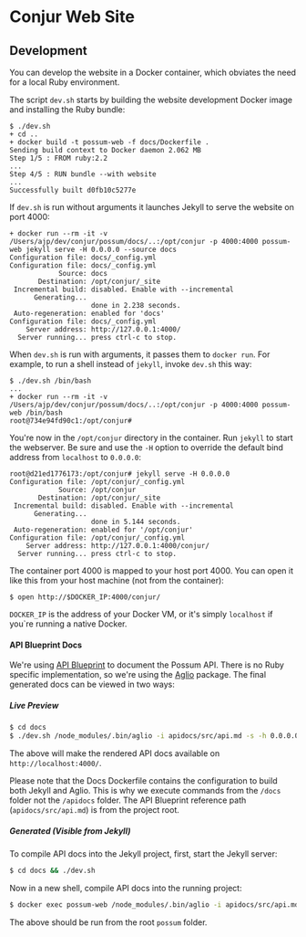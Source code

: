 # Conjur Web Site

## Development

You can develop the website in a Docker container, which obviates the need for a local Ruby environment.

The script `dev.sh` starts by building the website development Docker image and installing the Ruby bundle:

```sh-session
$ ./dev.sh
+ cd ..
+ docker build -t possum-web -f docs/Dockerfile .
Sending build context to Docker daemon 2.062 MB
Step 1/5 : FROM ruby:2.2
...
Step 4/5 : RUN bundle --with website
...
Successfully built d0fb10c5277e
```

If `dev.sh` is run without arguments it launches Jekyll to serve the website on port 4000:

```sh-session
+ docker run --rm -it -v /Users/ajp/dev/conjur/possum/docs/..:/opt/conjur -p 4000:4000 possum-web jekyll serve -H 0.0.0.0 --source docs
Configuration file: docs/_config.yml
Configuration file: docs/_config.yml
            Source: docs
       Destination: /opt/conjur/_site
 Incremental build: disabled. Enable with --incremental
      Generating...
                    done in 2.238 seconds.
 Auto-regeneration: enabled for 'docs'
Configuration file: docs/_config.yml
    Server address: http://127.0.0.1:4000/
  Server running... press ctrl-c to stop.
```

When `dev.sh` is run with arguments, it passes them to `docker run`. For example, to run a shell instead of `jekyll`, invoke `dev.sh` this way:

```
$ ./dev.sh /bin/bash
...
+ docker run --rm -it -v /Users/ajp/dev/conjur/possum/docs/..:/opt/conjur -p 4000:4000 possum-web /bin/bash
root@734e94fd90c1:/opt/conjur#
```

You're now in the `/opt/conjur` directory in the container. Run `jekyll` to start the webserver. Be sure and use the `-H` option to override the default bind address from `localhost` to `0.0.0.0`:

```sh-session
root@d21ed1776173:/opt/conjur# jekyll serve -H 0.0.0.0
Configuration file: /opt/conjur/_config.yml
            Source: /opt/conjur
       Destination: /opt/conjur/_site
 Incremental build: disabled. Enable with --incremental
      Generating...
                    done in 5.144 seconds.
 Auto-regeneration: enabled for '/opt/conjur'
Configuration file: /opt/conjur/_config.yml
    Server address: http://127.0.0.1:4000/conjur/
  Server running... press ctrl-c to stop.
```

The container port 4000 is mapped to your host port 4000. You can open it like this from your host machine (not from the container):

```sh-session
$ open http://$DOCKER_IP:4000/conjur/
```

`DOCKER_IP` is the address of your Docker VM, or it's simply `localhost` if you`re running a native Docker.


#### API Blueprint Docs

We're using [API Blueprint](https://apiblueprint.org/documentation/) to document the Possum API. There is no Ruby specific implementation, so we're using the [Aglio](https://github.com/danielgtaylor/aglio) package. The final generated docs can be viewed in two ways:

##### Live Preview
```bash
$ cd docs
$ ./dev.sh /node_modules/.bin/aglio -i apidocs/src/api.md -s -h 0.0.0.0 -p 4000
```

The above will make the rendered API docs available on `http://localhost:4000/`.

Please note that the Docs Dockerfile contains the configuration to build both Jekyll and Aglio. This is why we execute commands from the `/docs` folder not the `/apidocs` folder. The API Blueprint reference path (`apidocs/src/api.md`) is from the project root.

##### Generated (Visible from Jekyll)

To compile API docs into the Jekyll project, first, start the Jekyll server:
```bash
$ cd docs && ./dev.sh
```
Now in a new shell, compile API docs into the running project:
```bash
$ docker exec possum-web /node_modules/.bin/aglio -i apidocs/src/api.md -o /opt/conjur/_site/apidocs.html
```
The above should be run from the root `possum` folder. 
